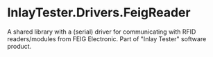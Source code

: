 # InlayTester.Drivers.FeigReader
A shared library with a (serial) driver for communicating with RFID readers/modules from FEIG Electronic. Part of "Inlay Tester" software product.
